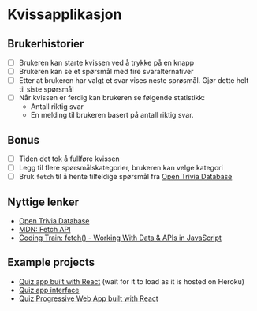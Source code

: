 # Kvissapplikasjon

## Brukerhistorier

-   [ ] Brukeren kan starte kvissen ved å trykke på en knapp
-   [ ] Brukeren kan se et spørsmål med fire svaralternativer
-   [ ] Etter at brukeren har valgt et svar vises neste sprøsmål. Gjør dette helt til siste spørsmål
-   [ ] Når kvissen er ferdig kan brukeren se følgende statistikk:
    -   Antall riktig svar
    -   En melding til brukeren basert på antall riktig svar.

## Bonus

-   [ ] Tiden det tok å fullføre kvissen
-   [ ] Legg til flere spørsmålskategorier, brukeren kan velge kategori
-   [ ] Bruk `fetch` til å hente tilfeldige spørsmål fra [Open Trivia Database](https://opentdb.com/api_config.php)

## Nyttige lenker

-   [Open Trivia Database](https://opentdb.com/api_config.php)
-   [MDN: Fetch API](https://developer.mozilla.org/en-US/docs/Web/API/Fetch_API/Using_Fetch)
-   [Coding Train: fetch() - Working With Data & APIs in JavaScript](https://www.youtube.com/watch?v=tc8DU14qX6I)

## Example projects

-   [Quiz app built with React](http://tranquil-beyond-43849.herokuapp.com/) (wait for it to load as it is hosted on Heroku)
-   [Quiz app interface](https://codepen.io/FlorinPop17/full/qqYNgW)
-   [Quiz Progressive Web App built with React](https://github.com/SafdarJamal/quiz-app)